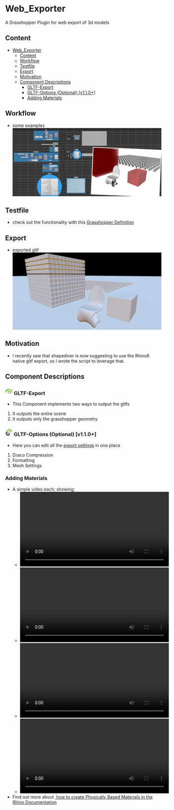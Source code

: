 # Web_Exporter
A Grasshopper Plugin for web export of 3d models

## Content
- [Web\_Exporter](#web_exporter)
  - [Content](#content)
  - [Workflow](#workflow)
  - [Testfile](#testfile)
  - [Export](#export)
  - [Motivation](#motivation)
  - [Component Descriptions](#component-descriptions)
    - [ GLTF-Export](#-gltf-export)
    - [ GLTF-Options (Optional) \[v1.1.0+\]](#-gltf-options-optional-v110)
    - [Adding Materials](#adding-materials)

## Workflow
 - some examples ![alt text](<files//gltfRH_ExampleDef2.png>)

## Testfile
 - check out the functionality with this [Grasshopper Definition](files/Workbench_GLTF_Export.ghx)

## Export
 - exported gltf![1st Result](<./files/Screenshot 2024-05-01 180729.png>)

## Motivation
 - I recently saw that shapediver is now suggesting to use the Rhino8 native gltf export, so I wrote the script to leverage that.

## Component Descriptions

### ![Component Icon](/images/gltfGH.png) GLTF-Export
 - This Component implements two ways to output the gltfs
 1. It outputs the entire scene
 2. It outputs only the grasshopper geometry

### ![Component Icon](/images/gltfOptionsGH.png) GLTF-Options (Optional) [v1.1.0+]
 - Here you can edit all the <a href="https://docs.mcneel.com/rhino/8/help/en-us/fileio/gltf_import_export.htm" target="_blank">export settings</a> in one place
 1. Draco Compression
 2. Formatting
 3. Mesh Settings

 ### Adding Materials
 - A simple video each; showing:
   - <video src="./files/ExportWithMaterial.mp4" height="240" controls>how to use this in general</video>
   - <video src="./files/ExportWithDownloadedMaterial.mp4" height="240" controls>how to use this with a downloaded material</video>
   - <video src="https://vimeo.com/manage/videos/942102502" height="240" controls>how to use this in general</video>
   - <video src="https://vimeo.com/manage/videos/942102471" height="240" controls>how to use this with a downloaded material</video>
 - Find out more about <a href="https://docs.mcneel.com/rhino/8/help/en-us/commands/materials.htm#physicallybased" target="_blank"><img src="https://docs.mcneel.com/rhino/8/help/en-us/image/icons/material_pbr.png" alt="" height="20"> how to create Physically Based Materials in the Rhino Documentation</a>
